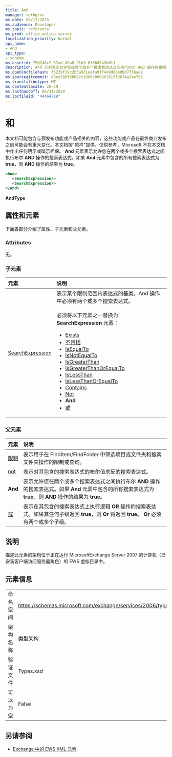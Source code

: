 ```yaml
---
title: And
manager: sethgros
ms.date: 09/17/2015
ms.audience: Developer
ms.topic: reference
ms.prod: office-online-server
localization_priority: Normal
api_name:
- And
api_type:
- schema
ms.assetid: 790246c2-37ad-49a8-91b9-6186d743b011
description: And 元素表示允许您在两个或多个搜索表达式之间执行布尔 AND 操作的搜索表达式。如果 And 元素中包含的所有搜索表达式为 true，则 AND 操作的结果为 true。
ms.openlocfilehash: f5239f19c2b5a931eefa9ff4a9dd8ed9d775bae2
ms.sourcegitcommit: 88ec988f2bb67c1866d06b361615f3674a24e795
ms.translationtype: MT
ms.contentlocale: zh-CN
ms.lasthandoff: 05/31/2020
ms.locfileid: "44464719"
---
```

# <a name="and"></a>和

本文档可能包含与预发布功能或产品相关的内容，这些功能或产品在最终商业发布之前可能会有重大变化。本文档按"原样"提供，仅供参考，Microsoft 不在本文档中作出任何明示或暗示担保。 **And** 元素表示允许您在两个或多个搜索表达式之间执行布尔 **AND** 操作的搜索表达式。如果 **And** 元素中包含的所有搜索表达式为 **true**，则 **AND** 操作的结果为 **true**。
  
```xml
<And>
   <SearchExpression/>
   <SearchExpression/>
</And>
```

 **AndType**
## <a name="attributes-and-elements"></a>属性和元素

下面各部分介绍了属性、子元素和父元素。
  
### <a name="attributes"></a>Attributes

无。
  
### <a name="child-elements"></a>子元素

|**元素**|**说明**|
|:-----|:-----|
|[SearchExpression](searchexpression.md) <br/> | 表示某个限制范围内表达式的基类。And 操作中必须有两个或多个搜索表达式。  <br/><br/>  必须将以下元素之一替换为 **SearchExpression** 元素：<ul><li> [Exists](exists.md)</li><li>[不包括](excludes.md)</li><li>[IsEqualTo](isequalto.md)</li><li>[IsNotEqualTo](isnotequalto.md)</li><li>[IsGreaterThan](isgreaterthan.md)</li><li>[IsGreaterThanOrEqualTo](isgreaterthanorequalto.md)</li><li>[IsLessThan](islessthan.md)</li><li>[IsLessThanOrEqualTo](islessthanorequalto.md)</li><li>[Contains](contains.md)</li><li>[Not](not.md)</li><li>**And**</li><li>[或](or.md) </li></ul> |
   
### <a name="parent-elements"></a>父元素

|**元素**|**说明**|
|:-----|:-----|
|[限制](restriction.md) <br/> |表示用于在 FindItem/FindFolder 中筛选项目或文件夹和搜索文件夹操作的限制或查询。  <br/> |
|[not](not.md) <br/> |表示对其包含的搜索表达式的布尔值求反的搜索表达式。  <br/> |
|**And** <br/> |表示允许您在两个或多个搜索表达式之间执行布尔 **AND** 操作的搜索表达式。如果 **And** 元素中包含的所有搜索表达式为 **true**，则 **AND** 操作的结果为 **true**。  <br/> |
|[或](or.md) <br/> |表示在其包含的搜索表达式上执行逻辑 **OR** 操作的搜索表达式。如果其任何子级返回 **true**，则 **Or** 将返回 **true**。 **Or** 必须有两个或多个子级。  <br/> |
   
## <a name="remarks"></a>说明

描述此元素的架构位于正在运行 MicrosoftExchange Server 2007 的计算机（已安装客户端访问服务器角色）的 EWS 虚拟目录中。
  
## <a name="element-information"></a>元素信息

|||
|:-----|:-----|
|命名空间  <br/> |https://schemas.microsoft.com/exchange/services/2006/types  <br/> |
|架构名称  <br/> |类型架构  <br/> |
|验证文件  <br/> |Types.xsd  <br/> |
|可以为空  <br/> |False  <br/> |
   
## <a name="see-also"></a>另请参阅

- [Exchange 中的 EWS XML 元素](ews-xml-elements-in-exchange.md)

